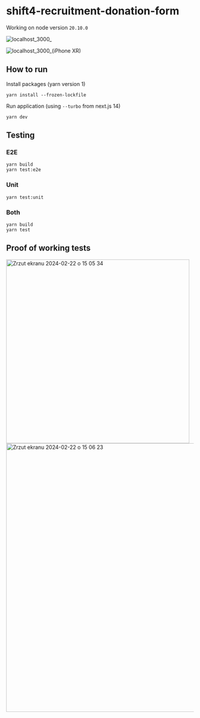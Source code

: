 # shift4-recruitment-donation-form
Working on node version `20.10.0`

![localhost_3000_](https://github.com/przem93/shift4-recruitment-donation-form/assets/12762248/c4397fe3-b494-4df7-bc0f-c603819aa513)

![localhost_3000_(iPhone XR)](https://github.com/przem93/shift4-recruitment-donation-form/assets/12762248/50f059be-0f4d-40ad-9812-6d40c61aef4a)

## How to run

Install packages (yarn version 1)
```
yarn install --frozen-lockfile
```

Run application (using `--turbo` from next.js 14)
```
yarn dev
```

## Testing
### E2E

```
yarn build
yarn test:e2e
```
### Unit

```
yarn test:unit
```
### Both

```
yarn build
yarn test
```

## Proof of working tests
<img width="492" alt="Zrzut ekranu 2024-02-22 o 15 05 34" src="https://github.com/przem93/shift4-recruitment-donation-form/assets/12762248/447f79b7-983d-4608-93de-9c0377f44f5f">

<img width="719" alt="Zrzut ekranu 2024-02-22 o 15 06 23" src="https://github.com/przem93/shift4-recruitment-donation-form/assets/12762248/5bfb53e5-bb55-48d9-9b43-461c75e4f10f">
